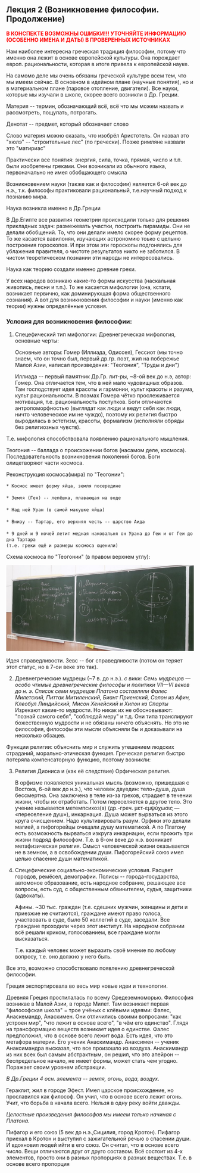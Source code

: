 ## Лекция 2 (Возникновение философии. Продолжение)

<span style="color:red">**В КОНСПЕКТЕ ВОЗМОЖНЫ ОШИБКИ!!! УТОЧНЯЙТЕ ИНФОРМАЦИЮ (ОСОБЕННО ИМЕНА И ДАТЫ) В ПРОВЕРЕННЫХ ИСТОЧНИКАХ**</span>

Нам наиболее интересна греческая традиция философии, потому что именно она лежит в основе европейской культуры. Она порождает европ. рациональности, которая в итоге привела к европейской науке.

На самомо деле мы очень обязаны греческой культуре всем тем, что мы имеем сейчас. В основном в идейном плане (научные понятия), но и в материальном плане (паровое отопление, двигатели). Все науки, которые мы изучали в школе, скорее всего возникли в Др. Греции.

Материя -- термин, обозначающий всё, всё что мы можем назвать и рассмотреть, пощупать, потрогать.

Денотат -- предмет, который обозначает слово

Слово материя можно сказать, что изобрёл Аристотель. Он назвал это "хюлэ" -- "строительные лес" (по гречески).
Позже римляне назвали это "матириас"

Практически все понятия: энергия, сила, точка, прямая, число и т.п. были изобретены греками. Они возникали из обычного языка, первоначально не имея обобщающего смысла

Возникновением науки (также как и философии) является 6-ой век до н.э., т.к. философы практиковали рациональный, т.е.научный подход к познанию мира.

Наука возникла именно в Др.Греции

В Др.Египте все развития геометрии происходили только для решения прикладных задач: размежевать участки, построить пирамиды. Они не делали обобщений. То, что они делали имело скорее форму рецептов.
То же касается вавилонян, изучающих астрономию тоько с цельню построения гороскопов. И при этом эти гороскопы подгонялись для ублажения правителя, о чистоте результатов никто не заботился. В чистом теоретическом познании эти народы не интересовались.

Наука как теорию создали именно древние греки.

У всех народов возникаю какие-то формы искусства (наскальная живопись, песни и т.п.). То же касается мифологии (она, кстати, возникает первично, как доминирующая форма общественного сознания). А вот для возникновения философии и науки (именно как теории) нужны определённые условия.

### Условия для возникновения философии:
1. Спецефический тип мифологии:
   Древнегреческая мифология, основные черты:

   Основные авторы:
   Гомер (Иллиада, Одиссея), Гессиот (мы точно знаем, что он точно был, первый др.гр. поэт, жил на побережье Малой Азии, написал произведения: "Теогония", "Труды и дни") 
   
   Иллиада -- первый памятник Др.Гр. лит-ры, ~8-ой век до н.э, автор: Гомер. Она отличается тем, что в ней мало чудовищных образов. Там господствует идея красоты и гармонии, культ красоты и разума, культ рациональности. В поэмах Гомера чётко прослеживается мотивация, т.е. рациональность поступков. Боги отличаются антропоморфностью (выглядат как люди и ведут себя как люди, ничто человеческое им не чуждо), поэтому их религия быстро выродилась в эстетизм, красоты, формализм (исполняли обряды без религиозных чувств).

  Т.е. мифология способствовала появлению рационального мышления.
  
  Теогония -- баллада о происхожении богов (насамом деле, космоса). 
  Последовательность возникновения поколений богов. Боги олицетворяют части космоса.
  
  Реконструкция космоса(мира) по "Теогонии":
  
    * Космос имеет форму яйца, земля посередине
    
    * Земля (Гея) -- лепёшка, плавающая на воде
    
    * Над ней Уран (в самой макушке яйца)
    
    * Внизу -- Тартар, его верхняя честь -- царство Аида
    
    * 9 дней и 9 ночей летит медная наковальня он Урана до Геи и от Геи до дна Тартара 
    (т.е. греки ещё и размеры космоса оценили)
  
  Схема космоса по "Теогонии" (в правом верхнем углу):
  
  ![Схема космоса](https://github.com/AlexandraVolochova/PhilosophyMIPT/blob/master/lec_1.jpg)
  
  Идея справедливости. Зевс -- бог справедливости (потом он теряет этот статус, но в 7-ои веке это так).
  
2.  Древнегреческие мудрецы (~7 в. до н.э.). 
   _с вики:
   Семь мудрецов — особо чтимые древнегреческие философы и политики VII—VI веков до н. э. Список семи мудрецов Платона составляли Фалес Милетский, Питтак Митиленский, Биант Приенский, Солон из Афин, Клеобул Линдийский, Мисон Хенейский и Хилон из Спарты_
   Изрекают какие-то мудрости. Но никак их не обосновывают: "познай самого себя", "соблюдай меру" и т.д.
   Они типа транслируют божественную мудрости и не обязаны ничего объяснять. Но это не философия, философы эти мысли объясняли бы и доказывали на несколько обзацев.

  Функции религии: объяснить мир и служить утешением людских страданий, морально-этическая функция. Греческая религия быстро потеряла компенсаторную функцию, поэтому возникли:
  
3. Религия Диониса и (как её следствие) Орфическая религия.

   В орфизме появляется уникальная мысль (возможно, пришедшая с Востока, 6-ой век до н.э.), что человек двуедин: тело+душа, душа бессмертна. Она заключена в теле из-за грехов, страдает в течении жизни, чтобы их отработать. Потом переселяется в другое тело. Это учение называется метемпсихоз(а) (др.-греч. μετ-εμψύχωσις — «переселение душ»), инкарнация. Душа может вырваться из этого круга очисщением. Надо культивировать разум. Орфики это делали магией, а пифогорейцы очищали душу математикой. А по Платону есть возможность вырваться изкруга инкарнации, если прожить три жизни подряд философом.
   Т.е. в 6-ом веке до н.э. возникает метафизическая религия. Смысл человеческой жизни оказывается не в земном, а в освобождении души.
   Пифогорейский союз имел целью спасение души математикой.
   
4. Спецефические социально-экономические условия. Расцвет городов, ремёсел, демографии. Полисы -- города-государства, автомоное образование, есть народное собрание, решающее все вопросы, есть суд, с общественным обвинителем, судья, защитники (адвокаты).

   Афины. ~30 тыс. граждан (т.е. сдешних мужчин, женщины и дети и приезжие не считаются), граждане имеют право голоса, участвовать в суде, было 50 коллегий в суде, заседали. Все граждане проходили через этот институт. На народном собрании всё решали криком, голосованием, все граждане могли высказаться.
   
   Т.е. каждый человек может выразить своё мнение по любому вопросу, т.е. оно должно у него быть.
   
Все это, возможно способствовало появлению древнегреческой философии.

Греция экспортировала во весь мир новые идеи и технологии. 

Древняя Греция простилалась по всему Средеземноморью. 
Философия возникае в Малой Азии, в городе Милет. Там возникает первая "философская школа" = трое учёных с клёвыми идеями: Фалес, Анаскемандр, Анаскимен. Они отличились своими вопросами: "как устроен мир", "что лежит в основе всего", "в чём его единство". Глядя на трансформацию веществ возникает идея о единстве. Фалес предположил, что в основе всего лежит вода. Есть идея, что это метафора материи. Его ученик Анаскимандр. Анаксимен -- ученик Анаксимандра высказал, что все произошло из воздуха. Анаскимандр из них всех был самым абстрактным, он решил, что это апейрон -- беспредельное начало, не имеет формы, может стать чем угодно. Поражает своим уровнем абстракции.

_В Др.Греции 4 осн. элемента -- земля, огонь, вода, воздух._

Гераклит, жил в городе Эфест. Имел царское происхождение, но прославился как философ. Он учил, что в основе всего лежит огонь. Учит, что борьба в начала всего. Нельзя в одну реку войти дважды.

_Целостные произведения философов мы имеем только начиная с Платона._

Пифагор и его союз (5 век до н.э.,Сицилия, город Кротон). Пифагор приехал в Кротон и выступил с зажигательной речью о спасении души. И вдохновил людей ийти в его союз.
Он считал, что в основе всего число. Вещи отличаются друг от друго составом. Всё состоит из 4-х элементов, просто они в разных пропорциях в разных веществах. Т.е. в основе всего пропорция
